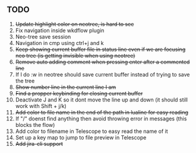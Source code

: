 ## TODO

1) ~~Update highlight color on neotree, is hard to see~~
2) Fix navigation inside wkdflow plugin
3) Neo-tree save session
4) Navigation in cmp using ctrl+j and k
5) ~~Keep showing current buffer file in status line even if we are focusing neo tree (is getting invisible when using neotree)~~
6) ~~Remove auto adding comment when pressing enter after a commented line~~
7) If I do :w in neotree should save current buffer instead of trying to save the tree
8) ~~Show number line in the current line I am~~
9) ~~Find a propper keybinding for closing current buffer~~
10) Deactivate J and K so it dont move the line up and down (it should still work with Shift + j/k)
11) ~~Add color to file name in the end of the path in lualine for easy reading~~
12) If "/" doenst find anything then avoid throwing error in messages (this blocks the flow)
13) Add color to filename in Telescope to easy read the name of it
14) Set up a key map to jump to file preview in Telescope
15) ~~Add jira-cli support~~
